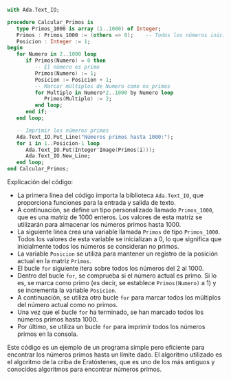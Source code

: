 ```ada
with Ada.Text_IO;

procedure Calcular_Primos is
   type Primos_1000 is array (1..1000) of Integer;
   Primos : Primos_1000 := (others => 0);    -- Todos los números inicialmente marcados como no primos
   Posicion : Integer := 1;
begin
   for Numero in 2..1000 loop
      if Primos(Numero) = 0 then
         -- El número es primo
         Primos(Numero) := 1;
         Posicion := Posicion + 1;
         -- Marcar múltiplos de Numero como no primos
         for Multiplo in Numero*2..1000 by Numero loop
            Primos(Multiplo) := 2;
         end loop;
      end if;
   end loop;

   -- Imprimir los números primos
   Ada.Text_IO.Put_Line("Números primos hasta 1000:");
   for i in 1..Posicion-1 loop
      Ada.Text_IO.Put(Integer'Image(Primos(i)));
      Ada.Text_IO.New_Line;
   end loop;
end Calcular_Primos;
```

Explicación del código:

* La primera línea del código importa la biblioteca `Ada.Text_IO`, que proporciona funciones para la entrada y salida de texto.
* A continuación, se define un tipo personalizado llamado `Primos_1000`, que es una matriz de 1000 enteros. Los valores de esta matriz se utilizarán para almacenar los números primos hasta 1000.
* La siguiente línea crea una variable llamada `Primos` de tipo `Primos_1000`. Todos los valores de esta variable se inicializan a 0, lo que significa que inicialmente todos los números se consideran no primos.
* La variable `Posicion` se utiliza para mantener un registro de la posición actual en la matriz `Primos`.
* El bucle `for` siguiente itera sobre todos los números del 2 al 1000.
* Dentro del bucle `for`, se comprueba si el número actual es primo. Si lo es, se marca como primo (es decir, se establece `Primos(Numero)` a 1) y se incrementa la variable `Posicion`.
* A continuación, se utiliza otro bucle `for` para marcar todos los múltiplos del número actual como no primos.
* Una vez que el bucle `for` ha terminado, se han marcado todos los números primos hasta 1000.
* Por último, se utiliza un bucle `for` para imprimir todos los números primos en la consola.

Este código es un ejemplo de un programa simple pero eficiente para encontrar los números primos hasta un límite dado. El algoritmo utilizado es el algoritmo de la criba de Eratóstenes, que es uno de los más antiguos y conocidos algoritmos para encontrar números primos.
